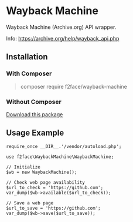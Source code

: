 # Wayback Machine
Wayback Machine (Archive.org) API wrapper.

Info: https://archive.org/help/wayback_api.php

## Installation
### With Composer
> composer require f2face/wayback-machine

### Without Composer
[Download this package](https://github.com/f2face/wayback-machine/archive/master.zip "Download source code")

## Usage Example
~~~~
require_once __DIR__.'/vendor/autoload.php';

use f2face\WaybackMachine\WaybackMachine;

// Initialize
$wb = new WaybackMachine();

// Check web page availability
$url_to_check = 'https://github.com';
var_dump($wb->available($url_to_check));

// Save a web page
$url_to_save = 'https://github.com';
var_dump($wb->save($url_to_save));
~~~~